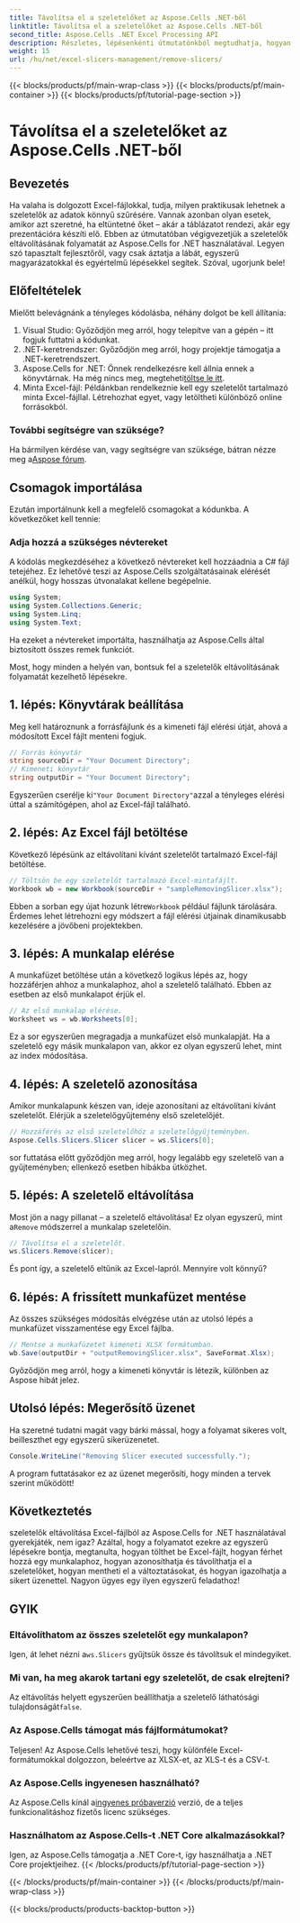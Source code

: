 ```yaml
---
title: Távolítsa el a szeletelőket az Aspose.Cells .NET-ből
linktitle: Távolítsa el a szeletelőket az Aspose.Cells .NET-ből
second_title: Aspose.Cells .NET Excel Processing API
description: Részletes, lépésenkénti útmutatónkból megtudhatja, hogyan távolíthat el egyszerűen szeletelőket Excel-fájlokból az Aspose.Cells for .NET segítségével.
weight: 15
url: /hu/net/excel-slicers-management/remove-slicers/
---
```


{{< blocks/products/pf/main-wrap-class >}}
{{< blocks/products/pf/main-container >}}
{{< blocks/products/pf/tutorial-page-section >}}

# Távolítsa el a szeletelőket az Aspose.Cells .NET-ből

## Bevezetés
Ha valaha is dolgozott Excel-fájlokkal, tudja, milyen praktikusak lehetnek a szeletelők az adatok könnyű szűrésére. Vannak azonban olyan esetek, amikor azt szeretné, ha eltüntetné őket – akár a táblázatot rendezi, akár egy prezentációra készíti elő. Ebben az útmutatóban végigvezetjük a szeletelők eltávolításának folyamatát az Aspose.Cells for .NET használatával. Legyen szó tapasztalt fejlesztőről, vagy csak áztatja a lábát, egyszerű magyarázatokkal és egyértelmű lépésekkel segítek. Szóval, ugorjunk bele!
## Előfeltételek
Mielőtt belevágnánk a tényleges kódolásba, néhány dolgot be kell állítania:
1. Visual Studio: Győződjön meg arról, hogy telepítve van a gépén – itt fogjuk futtatni a kódunkat.
2. .NET-keretrendszer: Győződjön meg arról, hogy projektje támogatja a .NET-keretrendszert.
3.  Aspose.Cells for .NET: Önnek rendelkezésre kell állnia ennek a könyvtárnak. Ha még nincs meg, megteheti[töltse le itt](https://releases.aspose.com/cells/net/).
4. Minta Excel-fájl: Példánkban rendelkeznie kell egy szeletelőt tartalmazó minta Excel-fájllal. Létrehozhat egyet, vagy letöltheti különböző online forrásokból.
### További segítségre van szüksége?
 Ha bármilyen kérdése van, vagy segítségre van szüksége, bátran nézze meg a[Aspose fórum](https://forum.aspose.com/c/cells/9).
## Csomagok importálása
Ezután importálnunk kell a megfelelő csomagokat a kódunkba. A következőket kell tennie:
### Adja hozzá a szükséges névtereket
A kódolás megkezdéséhez a következő névtereket kell hozzáadnia a C# fájl tetejéhez. Ez lehetővé teszi az Aspose.Cells szolgáltatásainak elérését anélkül, hogy hosszas útvonalakat kellene begépelnie.
```csharp
using System;
using System.Collections.Generic;
using System.Linq;
using System.Text;
```
Ha ezeket a névtereket importálta, használhatja az Aspose.Cells által biztosított összes remek funkciót.

Most, hogy minden a helyén van, bontsuk fel a szeletelők eltávolításának folyamatát kezelhető lépésekre.
## 1. lépés: Könyvtárak beállítása
Meg kell határoznunk a forrásfájlunk és a kimeneti fájl elérési útját, ahová a módosított Excel fájlt menteni fogjuk.
```csharp
// Forrás könyvtár
string sourceDir = "Your Document Directory";
// Kimeneti könyvtár
string outputDir = "Your Document Directory";
```
 Egyszerűen cserélje ki`"Your Document Directory"`azzal a tényleges elérési úttal a számítógépen, ahol az Excel-fájl található.
## 2. lépés: Az Excel fájl betöltése
Következő lépésünk az eltávolítani kívánt szeletelőt tartalmazó Excel-fájl betöltése.
```csharp
// Töltsön be egy szeletelőt tartalmazó Excel-mintafájlt.
Workbook wb = new Workbook(sourceDir + "sampleRemovingSlicer.xlsx");
```
 Ebben a sorban egy újat hozunk létre`Workbook` például fájlunk tárolására. Érdemes lehet létrehozni egy módszert a fájl elérési útjainak dinamikusabb kezelésére a jövőbeni projektekben.
## 3. lépés: A munkalap elérése
A munkafüzet betöltése után a következő logikus lépés az, hogy hozzáférjen ahhoz a munkalaphoz, ahol a szeletelő található. Ebben az esetben az első munkalapot érjük el.
```csharp
// Az első munkalap elérése.
Worksheet ws = wb.Worksheets[0];
```
Ez a sor egyszerűen megragadja a munkafüzet első munkalapját. Ha a szeletelő egy másik munkalapon van, akkor ez olyan egyszerű lehet, mint az index módosítása.
## 4. lépés: A szeletelő azonosítása
Amikor munkalapunk készen van, ideje azonosítani az eltávolítani kívánt szeletelőt. Elérjük a szeletelőgyűjtemény első szeletelőjét.
```csharp
// Hozzáférés az első szeletelőhöz a szeletelőgyűjteményben.
Aspose.Cells.Slicers.Slicer slicer = ws.Slicers[0];
```
sor futtatása előtt győződjön meg arról, hogy legalább egy szeletelő van a gyűjteményben; ellenkező esetben hibákba ütközhet.
## 5. lépés: A szeletelő eltávolítása
 Most jön a nagy pillanat – a szeletelő eltávolítása! Ez olyan egyszerű, mint a`Remove` módszerrel a munkalap szeletelőin.
```csharp
// Távolítsa el a szeletelőt.
ws.Slicers.Remove(slicer);
```
És pont így, a szeletelő eltűnik az Excel-lapról. Mennyire volt könnyű?
## 6. lépés: A frissített munkafüzet mentése
Az összes szükséges módosítás elvégzése után az utolsó lépés a munkafüzet visszamentése egy Excel fájlba.
```csharp
// Mentse a munkafüzetet kimeneti XLSX formátumban.
wb.Save(outputDir + "outputRemovingSlicer.xlsx", SaveFormat.Xlsx);
```
Győződjön meg arról, hogy a kimeneti könyvtár is létezik, különben az Aspose hibát jelez. 
## Utolsó lépés: Megerősítő üzenet
Ha szeretné tudatni magát vagy bárki mással, hogy a folyamat sikeres volt, beilleszthet egy egyszerű sikerüzenetet.
```csharp
Console.WriteLine("Removing Slicer executed successfully.");
```
A program futtatásakor ez az üzenet megerősíti, hogy minden a tervek szerint működött!
## Következtetés
szeletelők eltávolítása Excel-fájlból az Aspose.Cells for .NET használatával gyerekjáték, nem igaz? Azáltal, hogy a folyamatot ezekre az egyszerű lépésekre bontja, megtanulta, hogyan tölthet be Excel-fájlt, hogyan férhet hozzá egy munkalaphoz, hogyan azonosíthatja és távolíthatja el a szeletelőket, hogyan mentheti el a változtatásokat, és hogyan igazolhatja a sikert üzenettel. Nagyon ügyes egy ilyen egyszerű feladathoz!
## GYIK
### Eltávolíthatom az összes szeletelőt egy munkalapon?
 Igen, át lehet nézni a`ws.Slicers` gyűjtsük össze és távolítsuk el mindegyiket.
### Mi van, ha meg akarok tartani egy szeletelőt, de csak elrejteni?
 Az eltávolítás helyett egyszerűen beállíthatja a szeletelő láthatósági tulajdonságát`false`.
### Az Aspose.Cells támogat más fájlformátumokat?
Teljesen! Az Aspose.Cells lehetővé teszi, hogy különféle Excel-formátumokkal dolgozzon, beleértve az XLSX-et, az XLS-t és a CSV-t.
### Az Aspose.Cells ingyenesen használható?
 Az Aspose.Cells kínál a[ingyenes próbaverzió](https://releases.aspose.com/) verzió, de a teljes funkcionalitáshoz fizetős licenc szükséges.
### Használhatom az Aspose.Cells-t .NET Core alkalmazásokkal?
Igen, az Aspose.Cells támogatja a .NET Core-t, így használhatja a .NET Core projektjeihez.
{{< /blocks/products/pf/tutorial-page-section >}}

{{< /blocks/products/pf/main-container >}}
{{< /blocks/products/pf/main-wrap-class >}}

{{< blocks/products/products-backtop-button >}}
